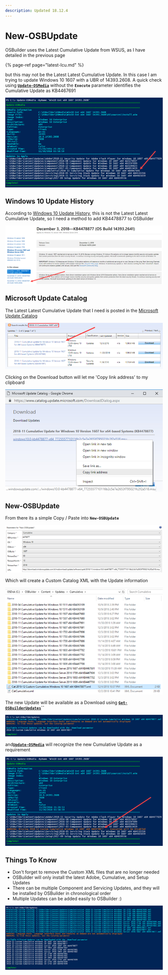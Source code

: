 ```yaml
---
description: Updated 18.12.4
---
```


# New-OSBUpdate

OSBuilder uses the Latest Cumulative Update from WSUS, as I have detailed in the previous page

{% page-ref page="latest-lcu.md" %}

but this may not be the Latest Latest Cumulative Update.  In this case I am trying to update Windows 10 1607 with a UBR of 14393.2608.  A quick check using [**`Update-OSMedia`**](../../../osmedia/update-osmedia/) without the **`Execute`** parameter identifies the Cumulative Update as KB4467691

![](../../../../.gitbook/assets/2018-12-04_22-34-39.png)

## Windows 10 Update History

According to [Windows 10 Update History](https://support.microsoft.com/en-us/help/4000825), this is not the Latest Latest Cumulative Update, so I need a method to add KB4478877 to OSBuilder

![](../../../../.gitbook/assets/2018-12-04_17-11-24%20%282%29.png)

## Microsoft Update Catalog

The Latest Latest Cumulative Update that I need is posted in the [Microsoft Update Catalog](https://www.catalog.update.microsoft.com/Search.aspx?q=2018-11%20Cumulative%201607%20x64)

![](../../../../.gitbook/assets/2018-12-04_17-09-43b%20%281%29.png)

Clicking on the Download button will let me 'Copy link address' to my clipboard

![](../../../../.gitbook/assets/2018-12-04_22-51-42.png)

## New-OSBUpdate

From there its a simple Copy / Paste into **`New-OSBUpdate`**

![](../../../../.gitbook/assets/2018-12-04_22-57-45.png)

Which will create a Custom Catalog XML with the Update information

![](../../../../.gitbook/assets/2018-12-04_22-59-43.png)

The new Update will be available as a Download using [**`Get-OSBuilderUpdates`**](get-osbuilderupdates.md)**\`\`**

![](../../../../.gitbook/assets/2018-12-04_23-17-43.png)

and[**`Update-OSMedia`**](../../../osmedia/update-osmedia/) will recognize the new Cumulative Update as a requirement

![](../../../../.gitbook/assets/2018-12-04_23-03-52.png)

## Things To Know

* Don't forget to remove the Custom XML files that are no longer needed
* OSBuilder will only install the latest Adobe, Cumulative, and Setup Updates
* There can be multiple Component and Servicing Updates, and they will be installed by OSBuilder in chronological order
* Multiple Updates can be added easily to OSBuilder :\)

![](../../../../.gitbook/assets/2018-12-04_23-25-43.png)

